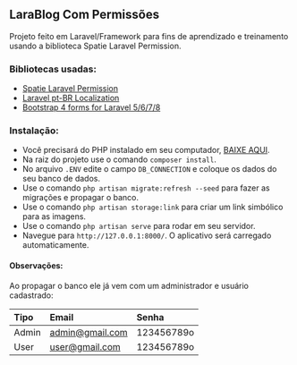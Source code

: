 ## LaraBlog Com Permissões

Projeto feito em Laravel/Framework para fins de aprendizado e treinamento usando a biblioteca Spatie Laravel Permission.

### Bibliotecas usadas:
* [Spatie Laravel Permission](https://spatie.be/docs/laravel-permission/v5/introduction)
* [Laravel pt-BR Localization](https://github.com/lucascudo/laravel-pt-BR-localization)
* [Bootstrap 4 forms for Laravel 5/6/7/8](https://github.com/netojose/laravel-bootstrap-4-forms)

### Instalação: 

* Você precisará do PHP instalado em seu computador, [BAIXE AQUI](https://www.php.net/downloads). 
* Na raiz do projeto use o comando `composer install`. 
* No arquivo `.ENV` edite o campo `DB_CONNECTION` e coloque os dados do seu banco de dados.
* Use o comando `php artisan migrate:refresh --seed` para fazer as migrações e propagar o banco.
* Use o comando `php artisan storage:link` para criar um link simbólico para as imagens.
* Use o comando `php artisan serve` para rodar em seu servidor.
* Navegue para `http://127.0.0.1:8000/`. O aplicativo será carregado automaticamente.

#### Observações:
Ao propagar o banco ele já vem com um administrador e usuário cadastrado:

Tipo   | Email | Senha
:--------- | :------ | :------
Admin | admin@gmail.com | 123456789o
User | user@gmail.com | 123456789o
